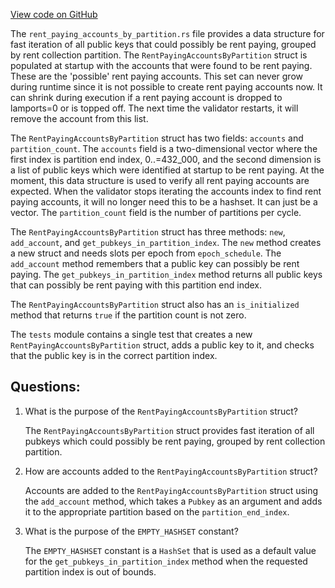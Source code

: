 [View code on GitHub](https://github.com/solana-labs/solana/blob/master/runtime/src/rent_paying_accounts_by_partition.rs)

The `rent_paying_accounts_by_partition.rs` file provides a data structure for fast iteration of all public keys that could possibly be rent paying, grouped by rent collection partition. The `RentPayingAccountsByPartition` struct is populated at startup with the accounts that were found to be rent paying. These are the 'possible' rent paying accounts. This set can never grow during runtime since it is not possible to create rent paying accounts now. It can shrink during execution if a rent paying account is dropped to lamports=0 or is topped off. The next time the validator restarts, it will remove the account from this list.

The `RentPayingAccountsByPartition` struct has two fields: `accounts` and `partition_count`. The `accounts` field is a two-dimensional vector where the first index is partition end index, 0..=432_000, and the second dimension is a list of public keys which were identified at startup to be rent paying. At the moment, this data structure is used to verify all rent paying accounts are expected. When the validator stops iterating the accounts index to find rent paying accounts, it will no longer need this to be a hashset. It can just be a vector. The `partition_count` field is the number of partitions per cycle.

The `RentPayingAccountsByPartition` struct has three methods: `new`, `add_account`, and `get_pubkeys_in_partition_index`. The `new` method creates a new struct and needs slots per epoch from `epoch_schedule`. The `add_account` method remembers that a public key can possibly be rent paying. The `get_pubkeys_in_partition_index` method returns all public keys that can possibly be rent paying with this partition end index.

The `RentPayingAccountsByPartition` struct also has an `is_initialized` method that returns `true` if the partition count is not zero.

The `tests` module contains a single test that creates a new `RentPayingAccountsByPartition` struct, adds a public key to it, and checks that the public key is in the correct partition index.
## Questions: 
 1. What is the purpose of the `RentPayingAccountsByPartition` struct?
    
    The `RentPayingAccountsByPartition` struct provides fast iteration of all pubkeys which could possibly be rent paying, grouped by rent collection partition.

2. How are accounts added to the `RentPayingAccountsByPartition` struct?
    
    Accounts are added to the `RentPayingAccountsByPartition` struct using the `add_account` method, which takes a `Pubkey` as an argument and adds it to the appropriate partition based on the `partition_end_index`.

3. What is the purpose of the `EMPTY_HASHSET` constant?
    
    The `EMPTY_HASHSET` constant is a `HashSet` that is used as a default value for the `get_pubkeys_in_partition_index` method when the requested partition index is out of bounds.